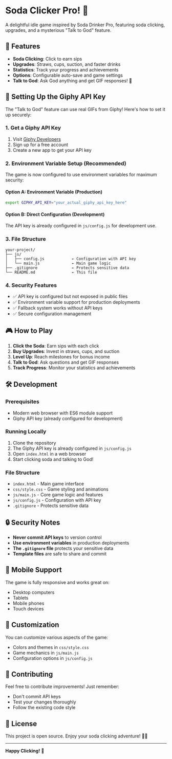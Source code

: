 # Soda Clicker Pro! 🥤

A delightful idle game inspired by Soda Drinker Pro, featuring soda clicking, upgrades, and a mysterious "Talk to God" feature.

## 🚀 Features

- **Soda Clicking**: Click to earn sips
- **Upgrades**: Straws, cups, suction, and faster drinks
- **Statistics**: Track your progress and achievements
- **Options**: Configurable auto-save and game settings
- **Talk to God**: Ask God anything and get GIF responses! 🙏

## 🔑 Setting Up the Giphy API Key

The "Talk to God" feature can use real GIFs from Giphy! Here's how to set it up securely:

### 1. Get a Giphy API Key
1. Visit [Giphy Developers](https://developers.giphy.com/)
2. Sign up for a free account
3. Create a new app to get your API key

### 2. Environment Variable Setup (Recommended)
The game is now configured to use environment variables for maximum security:

#### Option A: Environment Variable (Production)
```bash
export GIPHY_API_KEY="your_actual_giphy_api_key_here"
```

#### Option B: Direct Configuration (Development)
The API key is already configured in `js/config.js` for development use.

### 3. File Structure
```
your-project/
├── js/
│   ├── config.js            ← Configuration with API key
│   └── main.js              ← Main game logic
├── .gitignore               ← Protects sensitive data
└── README.md                ← This file
```

### 4. Security Features
- ✅ API key is configured but not exposed in public files
- ✅ Environment variable support for production deployments
- ✅ Fallback system works without API keys
- ✅ Secure configuration management

## 🎮 How to Play

1. **Click the Soda**: Earn sips with each click
2. **Buy Upgrades**: Invest in straws, cups, and suction
3. **Level Up**: Reach milestones for bonus income
4. **Talk to God**: Ask questions and get GIF responses
5. **Track Progress**: Monitor your statistics and achievements

## 🛠️ Development

### Prerequisites
- Modern web browser with ES6 module support
- Giphy API key (already configured for development)

### Running Locally
1. Clone the repository
2. The Giphy API key is already configured in `js/config.js`
3. Open `index.html` in a web browser
4. Start clicking soda and talking to God!

### File Structure
- `index.html` - Main game interface
- `css/style.css` - Game styling and animations
- `js/main.js` - Core game logic and features
- `js/config.js` - Configuration with API key
- `.gitignore` - Protects sensitive data

## 🔒 Security Notes

- **Never commit API keys** to version control
- **Use environment variables** in production deployments
- **The `.gitignore` file** protects your sensitive data
- **Template files** are safe to share and commit

## 📱 Mobile Support

The game is fully responsive and works great on:
- Desktop computers
- Tablets
- Mobile phones
- Touch devices

## 🎨 Customization

You can customize various aspects of the game:
- Colors and themes in `css/style.css`
- Game mechanics in `js/main.js`
- Configuration options in `js/config.js`

## 🤝 Contributing

Feel free to contribute improvements! Just remember:
- Don't commit API keys
- Test your changes thoroughly
- Follow the existing code style

## 📄 License

This project is open source. Enjoy your soda clicking adventure! 🥤✨

---

**Happy Clicking!** 🎯